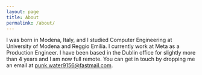 ```yaml
---
layout: page
title: About
permalink: /about/
---
```


I was born in Modena, Italy, and I studied Computer Engineering at University of Modena and Reggio Emilia. I currently work at Meta as a Production Engineer. I have been based in the Dublin office for slightly more than 4 years and I am now full remote. You can get in touch by dropping me an email at <a class="u-email" href="mailto:punk.water9156@fastmail.com">punk.water9156@fastmail.com</a>.

